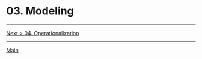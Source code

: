 # 03. Modeling

---
[Next > 04. Operationalization](https://github.com/xlegend1024/az-cloudscale-adv-analytics/blob/master/04Operationalization.md)

---
[Main](https://github.com/xlegend1024/az-cloudscale-adv-analytics/blob/master/README.md)
